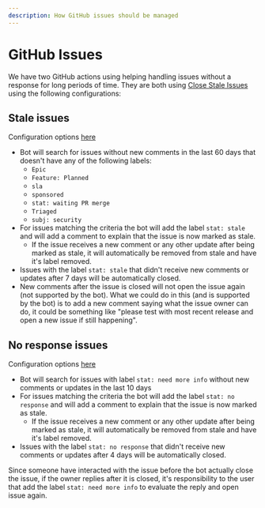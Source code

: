 ```yaml
---
description: How GitHub issues should be managed
---
```


# GitHub Issues

We have two GitHub actions using helping handling issues without a response for long periods of time. They are both using [Close Stale Issues](https://github.com/marketplace/actions/close-stale-issues) using the following configurations:

## Stale issues

Configuration options [here](https://github.com/RocketChat/Rocket.Chat/blob/develop/.github/workflows/stale.yml#L29-L38)

* Bot will search for issues without new comments in the last 60 days that doesn't have any of the following labels:
  * `Epic`
  * `Feature: Planned`
  * `sla`
  * `sponsored`
  * `stat: waiting PR merge`
  * `Triaged`
  * `subj: security`
* For issues matching the criteria the bot will add the label `stat: stale` and will add a comment to explain that the issue is now marked as stale.
  * If the issue receives a new comment or any other update after being marked as stale, it will automatically be removed from stale and have it's label removed.
* Issues with the label `stat: stale` that didn't receive new comments or updates after 7 days will be automatically closed.
* New comments after the issue is closed will not open the issue again \(not supported by the bot\). What we could do in this \(and is supported by the bot\) is to add a new comment saying what the issue owner can do, it could be something like "please test with most recent release and open a new issue if still happening".

## No response issues

Configuration options [here](https://github.com/RocketChat/Rocket.Chat/blob/develop/.github/workflows/stale.yml#L14-L25)

* Bot will search for issues with label `stat: need more info` without new comments or updates in the last 10 days
* For issues matching the criteria the bot will add the label `stat: no response` and will add a comment to explain that the issue is now marked as stale.
  * If the issue receives a new comment or any other update after being marked as stale, it will automatically be removed from stale and have it's label removed.
* Issues with the label `stat: no response` that didn't receive new comments or updates after 4 days will be automatically closed.

Since someone have interacted with the issue before the bot actually close the issue, if the owner replies after it is closed, it's responsibility to the user that add the label `stat: need more info` to evaluate the reply and open issue again.

